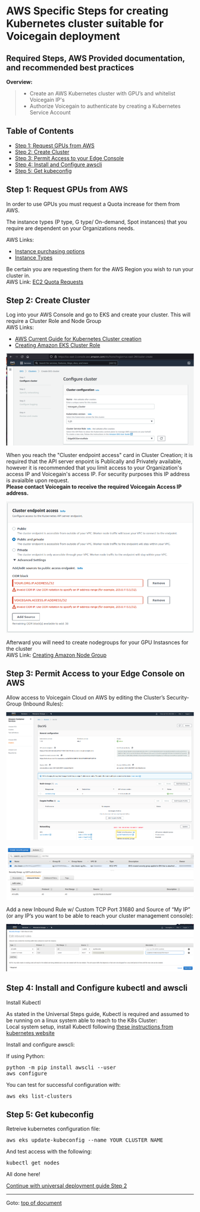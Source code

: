 # <a id="top"></a>AWS Specific Steps for creating Kubernetes cluster suitable for Voicegain deployment
Required Steps, AWS Provided documentation, and recommended best practices
----
**Overview:**
>* Create an AWS Kubernetes cluster with GPU’s and whitelist Voicegain IP's
>* Authorize Voicegain to authenticate by creating a Kubernetes Service Account

## <a id="toc"></a>Table of Contents
- [Step 1: Request GPUs from AWS](#step1)
- [Step 2: Create Cluster](#step2)
- [Step 3: Permit Access to your Edge Console](#step3)
- [Step 4: Install and Configure awscli](#step4)
- [Step 5: Get kubeconfig](#step5)

## <a id="step1"></a>Step 1: Request GPUs from AWS
In order to use GPUs you must request a Quota increase for them from AWS.

The instance types (P type, G type/ On-demand, Spot instances) that you require are dependent on your Organizations needs.  

AWS Links: 
* [Instance purchasing options](https://docs.aws.amazon.com/AWSEC2/latest/UserGuide/instance-purchasing-options.html)
* [Instance Types](https://aws.amazon.com/ec2/instance-types/)

Be certain you are requesting them for the AWS Region you wish to run your cluster in.  
AWS Link: [EC2 Quota Requests](https://console.aws.amazon.com/servicequotas/home/services/ec2/quotas)

## <a id="step2"></a>Step 2: Create Cluster

Log into your AWS Console and go to EKS and create your cluster. This will require a Cluster Role and Node Group  
AWS Links: 
* [AWS Current Guide for Kubernetes Cluster creation](https://docs.aws.amazon.com/eks/latest/userguide/create-cluster.html)  
* [Creating Amazon EKS Cluster Role](https://docs.aws.amazon.com/eks/latest/userguide/service_IAM_role.html#create-service-role)  

![Create Cluster](./AWS-1a.png)

When you reach the "Cluster endpoint access" card in Cluster Creation; it is required that the API server enpoint is Publically and Privately available, 
however it is recommended that you limit access to your Organization's access IP and Voicegain's access IP. For security purposes this IP address is avaialble upon request.  
**Please contact Voicegain to receive the required Voicegain Access IP address.**

![Cluster endpoint access](./AWS-2a.png)

Afterward you will need to create nodegroups for your GPU Instasnces for the cluster  
AWS Link: [Creating Amazon Node Group](https://docs.aws.amazon.com/eks/latest/userguide/create-managed-node-group.html)

## <a id="step3"></a>Step 3: Permit Access to your Edge Console on AWS

Allow access to Voicegain Cloud on AWS by editing the Cluster’s Security-Group (Inbound Rules):

![EKC Cluster Configuration](./eks-cluster-config.png)

![Cluster Security Group](./cluster-security-group.png)

Add a new Inbound Rule w/ Custom TCP Port 31680 and Source of “My IP” (or any IP’s you want to be able to reach your cluster management console):

![Edit Inbound Rules](./edit-inbound-rules.png)


## <a id="step4"></a>Step 4: Install and Configure kubectl and awscli
Install Kubectl

As stated in the Universal Steps guide, Kubectl is required and assumed to be running on a linux system able to reach to the K8s Cluster:  
Local system setup, install Kubectl following [these instructions from kubernetes website](https://kubernetes.io/docs/tasks/tools/install-kubectl/)

Install and configure awscli:

If using Python: 
<pre>
python -m pip install awscli --user
aws configure
</pre>
You can test for successful configuration with:
<pre>
aws eks list-clusters
</pre>

## <a id="step5"></a>Step 5: Get kubeconfig

Retreive kubernetes configuration file:
<pre>
aws eks update-kubeconfig --name YOUR_CLUSTER_NAME
</pre>
And test access with the following:  
<pre>
kubectl get nodes
</pre>

All done here!

[Continue with universal deployment guide Step 2](./universal-deployment-guide.md#Step2)

---
Goto: [top of document](#top)
